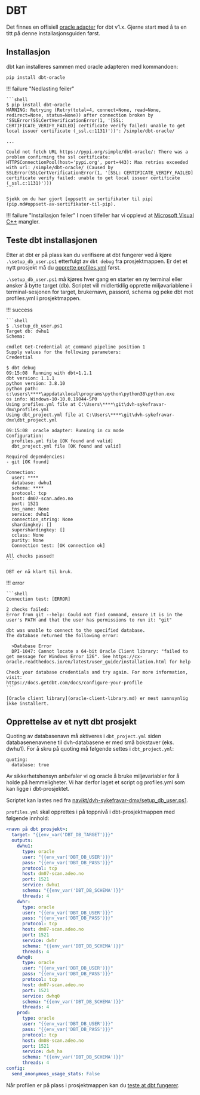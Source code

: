 # DBT

Det finnes en offisiell [oracle adapter](https://docs.getdbt.com/reference/warehouse-profiles/oracle-profile) for dbt v1.x. Gjerne start med å ta en titt på denne installasjonsguiden først.

## Installasjon

dbt kan installeres sammen med oracle adapteren med kommandoen:

```shell
pip install dbt-oracle
```

!!! failure "Nedlasting feiler"

    ```shell
    $ pip install dbt-oracle
    WARNING: Retrying (Retry(total=4, connect=None, read=None, redirect=None, status=None)) after connection broken by 'SSLError(SSLCertVerificationError(1, '[SSL: CERTIFICATE_VERIFY_FAILED] certificate verify failed: unable to get local issuer certificate (_ssl.c:1131)'))': /simple/dbt-oracle/

    ...

    Could not fetch URL https://pypi.org/simple/dbt-oracle/: There was a problem confirming the ssl certificate: HTTPSConnectionPool(host='pypi.org', port=443): Max retries exceeded with url: /simple/dbt-oracle/ (Caused by SSLError(SSLCertVerificationError(1, '[SSL: CERTIFICATE_VERIFY_FAILED] certificate verify failed: unable to get local issuer certificate (_ssl.c:1131)')))
    ```

    Sjekk om du har gjort [oppsett av sertifikater til pip](pip.md#oppsett-av-sertifikater-til-pip).

!!! failure "Installasjon feiler"
    I noen tilfeller har vi opplevd at [Microsoft Visual C++]( https://visualstudio.microsoft.com/visual-cpp-build-tools/) mangler.



## Teste dbt installasjonen

Etter at dbt er på plass kan du verifisere at dbt fungerer ved å kjøre `.\setup_db_user.ps1`
etterfulgt av `dbt debug` fra prosjektmappen. Er det et nytt prosjekt må du
[opprette profiles.yml](#opprettelse-av-profilesyml-i-et-nytt-dbt-prosjekt) først.

`.\setup_db_user.ps1` må kjøres hver gang en starter en ny terminal eller
ønsker å bytte target (db). Scriptet vill midlertidlig opprette miljøvariablene
i terminal-sesjonen for target, brukernavn, passord, schema og peke dbt mot
profiles.yml i prosjektmappen.

!!! success

    ```shell
    $ .\setup_db_user.ps1
    Target db: dwhu1
    Schema: 

    cmdlet Get-Credential at command pipeline position 1
    Supply values for the following parameters:
    Credential

    $ dbt debug
    09:15:08  Running with dbt=1.1.1
    dbt version: 1.1.1
    python version: 3.8.10
    python path: c:\users\****\appdata\local\programs\python\python38\python.exe      
    os info: Windows-10-10.0.19044-SP0
    Using profiles.yml file at C:\Users\****\git\dvh-sykefravar-dmx\profiles.yml
    Using dbt_project.yml file at C:\Users\****\git\dvh-sykefravar-dmx\dbt_project.yml

    09:15:08  oracle adapter: Running in cx mode
    Configuration:
      profiles.yml file [OK found and valid]   
      dbt_project.yml file [OK found and valid]

    Required dependencies:
    - git [OK found]

    Connection:
      user: ****
      database: dwhu1
      schema: ****
      protocol: tcp
      host: dm07-scan.adeo.no
      port: 1521
      tns_name: None
      service: dwhu1
      connection_string: None
      shardingkey: []
      supershardingkey: []
      cclass: None
      purity: None
      Connection test: [OK connection ok]

    All checks passed!
    ```

    DBT er nå klart til bruk.

!!! error

    ```shell
    Connection test: [ERROR]

    2 checks failed:
    Error from git --help: Could not find command, ensure it is in the user's PATH and that the user has permissions to run it: "git"

    dbt was unable to connect to the specified database.
    The database returned the following error:

      >Database Error
      DPI-1047: Cannot locate a 64-bit Oracle Client library: "failed to get message for Windows Error 126". See https://cx-oracle.readthedocs.io/en/latest/user_guide/installation.html for help

    Check your database credentials and try again. For more information, visit:
    https://docs.getdbt.com/docs/configure-your-profile
    ```

    [Oracle client library](oracle-client-library.md) er mest sannsynlig ikke installert.

## Opprettelse av et nytt dbt prosjekt

Quoting av databasenavn må aktiveres i `dbt_project.yml` siden databasenenavnene
til dvh-databasene er med små bokstaver (eks. dwhu1). For å skru på quoting må
følgende settes i `dbt_project.yml`:

```shell
quoting:
  database: true
```

Av sikkerhetshensyn anbefaler vi og oracle å bruke miljøvariabler for å holde på
hemmeligheter. Vi har derfor laget et script og profiles.yml som kan ligge i
dbt-prosjektet.

Scriptet kan lastes ned fra [navikt/dvh-sykefravar-dmx/setup_db_user.ps1](https://github.com/navikt/dvh-sykefravar-dmx/blob/main/setup_db_user.ps1).

`profiles.yml` skal opprettes i på toppnivå i dbt-prosjektmappen med følgende innhold:

```yaml
<navn på dbt prosjekt>:
  target: "{{env_var('DBT_DB_TARGET')}}"
  outputs:
    dwhu1:
      type: oracle
      user: "{{env_var('DBT_DB_USER')}}"
      pass: "{{env_var('DBT_DB_PASS')}}"
      protocol: tcp
      host: dm07-scan.adeo.no
      port: 1521
      service: dwhu1
      schema: "{{env_var('DBT_DB_SCHEMA')}}"
      threads: 4
    dwhr:
      type: oracle
      user: "{{env_var('DBT_DB_USER')}}"
      pass: "{{env_var('DBT_DB_PASS')}}"
      protocol: tcp
      host: dm07-scan.adeo.no
      port: 1521
      service: dwhr
      schema: "{{env_var('DBT_DB_SCHEMA')}}"
      threads: 4
    dwhq0:
      type: oracle
      user: "{{env_var('DBT_DB_USER')}}"
      pass: "{{env_var('DBT_DB_PASS')}}"
      protocol: tcp
      host: dm07-scan.adeo.no
      port: 1521
      service: dwhq0
      schema: "{{env_var('DBT_DB_SCHEMA')}}"
      threads: 4
    prod:
      type: oracle
      user: "{{env_var('DBT_DB_USER')}}"
      pass: "{{env_var('DBT_DB_PASS')}}"
      protocol: tcp
      host: dm08-scan.adeo.no
      port: 1521
      service: dwh_ha
      schema: "{{env_var('DBT_DB_SCHEMA')}}"
      threads: 4
config:
  send_anonymous_usage_stats: False

```

Når profilen er på plass i prosjektmappen kan du [teste at dbt fungerer](#teste-dbt-installasjonen).

